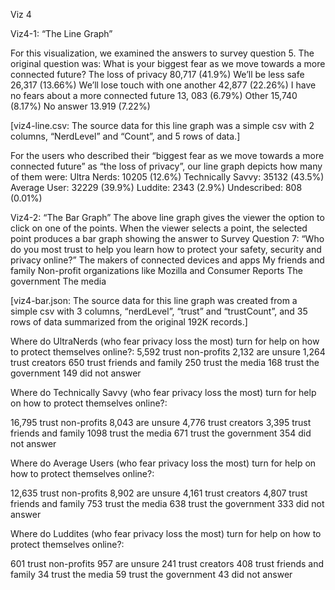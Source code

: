 Viz 4

Viz4-1: “The Line Graph”

For this visualization, we examined the answers to survey question 5.  The original question was: What is your biggest fear as we move towards a more connected future?
The loss of privacy 80,717 (41.9%)
We’ll be less safe 26,317 (13.66%)
We’ll lose touch with one another 42,877 (22.26%)
I have no fears about a more connected future 13, 083 (6.79%)
Other 15,740  (8.17%)
No answer 13.919 (7.22%)

[viz4-line.csv: The source data for this line graph was a simple csv with 2 columns, “NerdLevel” and “Count”, and 5 rows of data.]

For the users who described their “biggest fear as we move towards a more connected future” as “the loss of privacy”, our line graph depicts how many of them were:
Ultra Nerds: 10205 (12.6%)
Technically Savvy: 35132 (43.5%)
Average User: 32229 (39.9%)
Luddite: 2343 (2.9%)
Undescribed: 808 (0.01%)

Viz4-2: “The Bar Graph”
The above line graph gives the viewer the option to click on one of the points.  When the viewer selects a point, the selected point produces a bar graph showing the answer to Survey Question 7: “Who do you most trust to help you learn how to protect your safety, security and privacy online?”
The makers of connected devices and apps
 My friends and family
 Non-profit organizations like Mozilla and Consumer Reports
 The government
 The media

[viz4-bar.json: The source data for this line graph was created from a simple csv with 3 columns, “nerdLevel”, “trust” and “trustCount”, and 35 rows of data summarized from the original 192K records.]

Where do UltraNerds (who fear privacy loss the most) turn for help on how to protect themselves online?:
5,592 trust non-profits
2,132 are unsure
1,264 trust creators
650 trust friends and family
250 trust  the media
168 trust the government
149 did not answer

Where do Technically Savvy (who fear privacy loss the most) turn for help on how to protect themselves online?:

16,795 trust non-profits
8,043 are unsure
4,776 trust creators
3,395 trust friends and family
1098 trust  the media
671 trust the government
354 did not answer

Where do Average Users (who fear privacy loss the most) turn for help on how to protect themselves online?:

12,635 trust non-profits
8,902 are unsure
4,161 trust creators
4,807 trust friends and family
753 trust  the media
638 trust the government
333 did not answer

Where do Luddites (who fear privacy loss the most) turn for help on how to protect themselves online?:

601 trust non-profits
957 are unsure
241 trust creators
408 trust friends and family
34 trust the media
59 trust the government
43 did not answer
